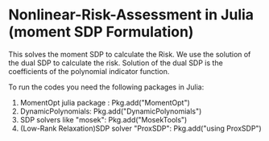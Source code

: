 
# Nonlinear-Risk-Assessment in Julia (moment SDP Formulation)

This solves the moment SDP to calculate the Risk. 
We use the solution of the dual SDP to calculate the risk. Solution of the dual SDP is the coefficients of the polynomial indicator function.

To run the codes you need the following packages in Julia:

1) MomentOpt julia package : Pkg.add("MomentOpt")
2) DynamicPolynomials: Pkg.add("DynamicPolynomials")
3) SDP solvers like "mosek":  Pkg.add("MosekTools")
4) (Low-Rank Relaxation)SDP solver "ProxSDP":  Pkg.add("using ProxSDP")




